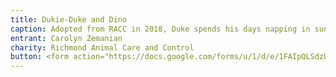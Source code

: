 ```yaml
---
title: Dukie-Duke and Dino
caption: Adopted from RACC in 2018, Duke spends his days napping in sun patches and rolling around on neighborhood lawns. His favorite toy is Dino (featured), and his secret shame is that he's scared of cats.
entrant: Carolyn Zemanian
charity: Richmond Animal Care and Control
button: <form action="https://docs.google.com/forms/u/1/d/e/1FAIpQLSdzUJXlkfiStgM9wHsdLnmQo1ncyQ-LC36fCKde7XZ6-dlDCw/formResponse" method="post"><div class="form-element"></div><span>Votes</span><input type="text" name="entry.243142700" required placeholder="$"></br><button type="submit" name="button">Cast Votes</button></form>
---
```

